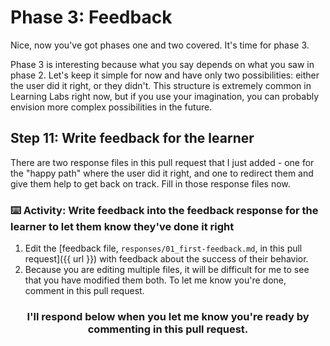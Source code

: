 # Phase 3: Feedback

Nice, now you've got phases one and two covered. It's time for phase 3.

Phase 3 is interesting because what you say depends on what you saw in phase 2. Let's keep it simple for now and have only two possibilities: either the user did it right, or they didn't. This structure is extremely common in Learning Labs right now, but if you use your imagination, you can probably envision more complex possibilities in the future.

## Step 11: Write feedback for the learner

There are two response files in this pull request that I just added - one for the "happy path" where the user did it right, and one to redirect them and give them help to get back on track. Fill in those response files now.

### :keyboard: Activity: Write feedback into the feedback response for the learner to let them know they've done it right

1. Edit the [feedback file, `responses/01_first-feedback.md`, in this pull request]({{ url }}) with feedback about the success of their behavior.
2. Because you are editing multiple files, it will be difficult for me to see that you have modified them both. To let me  know you're done, comment in this pull request.

<h3 align="center">I'll respond below when you let me know you're ready by commenting in this pull request.</h3>
